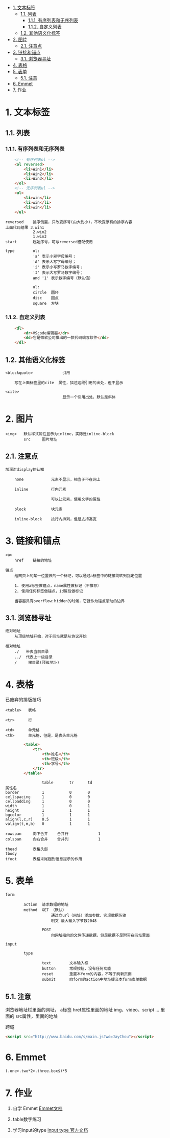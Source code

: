 <!-- TOC -->

- [1. 文本标签](#1-文本标签)
    - [1.1. 列表](#11-列表)
        - [1.1.1. 有序列表和无序列表](#111-有序列表和无序列表)
        - [1.1.2. 自定义列表](#112-自定义列表)
    - [1.2. 其他语义化标签](#12-其他语义化标签)
- [2. 图片](#2-图片)
    - [2.1. 注意点](#21-注意点)
- [3. 链接和锚点](#3-链接和锚点)
    - [3.1. 浏览器寻址](#31-浏览器寻址)
- [4. 表格](#4-表格)
- [5. 表单](#5-表单)
    - [5.1. 注意](#51-注意)
- [6. Emmet](#6-emmet)
- [7. 作业](#7-作业)

<!-- /TOC -->
# 1. 文本标签
## 1.1. 列表
### 1.1.1. 有序列表和无序列表

```html
    <!-- 有序列表ol -->
    <ol reversed>
        <li>Win1</li>
        <li>Win2</li>
        <li>Win3</li>
    </ol>
    <!-- 无序列表ul -->
    <ul>
        <li>win</li>
        <li>win</li>
        <li>win</li>
    </ul>
```

    reversed    排序倒置，只改变序号(由大到小)，不改变原有的排序内容
    上面代码结果 3.win1
                2.win2
                1.win3
    start       起始序号，可与reversed搭配使用

    type        ol:
                'a' 表示小邪字母编号；
                'A' 表示大写字母编号；
                'i' 表示小写罗马数字编号；
                'I' 表示大写罗马数字编号；
                and '1' 表示数字编号（默认值）

                ul:
                circle  圆环
                disc    圆点
                square  方块

### 1.1.2. 自定义列表

```html
    <dl>
        <dr>VScode编辑器</dr>
        <dd>它是微软公司推出的一款代码编写软件</dd>
    </dl>
```

## 1.2. 其他语义化标签

    <blockquote>             引用

        写在上面标签里的cite  属性，描述这段引用的出处，但不显示

    <cite>
                             显示一个引用出处，默认是斜体

# 2. 图片

    <img>   默认样式属性显示为inline，实际是inline-block
            src     图片地址

## 2.1. 注意点

    加深对display的认知       

        none            元素不显示，相当于不在网上
                    
        inline          行内元素

                        可以让元素，使用文字的属性
                            
        block           块元素

        inline-block    按行内排列，但是支持高宽

# 3. 链接和锚点

    <a>
        href    链接的地址

    锚点
        给网页上的某一位置做的一个标记，可以通过a标签中的链接跳转到指定位置

        1. 使用a标签做锚点，name属性做标记（不推荐）
        2. 使用任何标签做锚点，id属性做标记

        当容器具有overflow:hidden的时候，它就作为锚点滚动的边界

## 3.1. 浏览器寻址

    绝对地址
        从顶级地址开始，对于网址就是从协议开始

    相对地址
        ./   带表当前目录
        ../  代表上一级目录
        /     根目录(顶级地址)

# 4. 表格

已废弃的排版技巧

    <table>   表格

    <tr>      行

    <td>      单元格
    <th>      单元格，但是，是表头单元格

```html
        <table>
            <tr>
                <th>姓名</th>
                <th>班级</th>
                <th>学号</th>
            </tr>
        </table>
```

                    table       tr      td
    属性名
    border          1           0       0
    cellspacing     1           0       0
    cellpadding     1           0       0
    width           1           0       1 
    height          1           1       1
    bgcolor         1           1       1
    align(l,c,r)    0.5         1       1
    valign(t,m,b)   0           1       1

    rowspan     向下合并    合并行             1
    colspan     向右合并    合并列             1

    thead       表格头部
    tbody
    tfoot       表格末尾起到信息提示的作用

# 5. 表单

    form
    
            action  请求数据的地址
            method  GET （默认） 
                        通过向url（网址）添加参数，实现数据传输
                        明文 最大输入字节数2048
                            
                    POST  
                        向网址指向的文件传递数据，但是数据不是附带在网址里面
    
    input

            type

                    text        文本输入框
                    button      常规按钮，没有任何功能
                    reset       重置本form的内容，不等于刷新页面
                    submit      向form的action中地址提交本form表单数据

## 5.1. 注意

浏览器地址栏里面的网址，
a标签 href属性里面的地址
img、video、script ... 里面的 src属性，里面的地址

跨域
```html
<script src="http://www.baidu.com/s/main.js?wd=JayChou"></script>
```

# 6. Emmet

```html
(.one>.two*2>.three.box$)*5
```

# 7. 作业

1. 自学 Emmet [Emmet文档](http://www.w3cplus.com/tools/emmet-cheat-sheet.html)

2. table数字练习

3. 学习input的type [input type 官方文档](https://developer.mozilla.org/zh-CN/docs/Web/HTML/Element/input#属性)